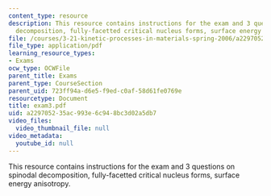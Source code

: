 ```yaml
---
content_type: resource
description: This resource contains instructions for the exam and 3 questions on spinodal
  decomposition, fully-facetted critical nucleus forms, surface energy anisotropy.
file: /courses/3-21-kinetic-processes-in-materials-spring-2006/a229705235ac993e6c948bc3d02a5db7_exam3.pdf
file_type: application/pdf
learning_resource_types:
- Exams
ocw_type: OCWFile
parent_title: Exams
parent_type: CourseSection
parent_uid: 723ff94a-d6e5-f9ed-c0af-58d61fe0769e
resourcetype: Document
title: exam3.pdf
uid: a2297052-35ac-993e-6c94-8bc3d02a5db7
video_files:
  video_thumbnail_file: null
video_metadata:
  youtube_id: null
---
```

This resource contains instructions for the exam and 3 questions on spinodal decomposition, fully-facetted critical nucleus forms, surface energy anisotropy.

